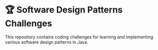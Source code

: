 # 🏆 Software Design Patterns Challenges

This repository contains coding challenges for learning and implementing various software design patterns in Java.
